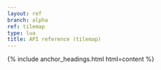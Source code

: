```yaml
---
layout: ref
branch: alpha
ref: tilemap
type: lua
title: API reference (tilemap)
---
```

{% include anchor_headings.html html=content %}